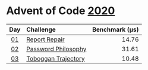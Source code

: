 # Advent of Code [2020](https://adventofcode.com/2020)

|      Day       | Challenge                                                  | Benchmark (µs) |
| :------------: | :--------------------------------------------------------- | -------------: |
| [01](./d01.rs) | [Report Repair](https://adventofcode.com/2020/day/1)       |          14.76 |
| [02](./d02.rs) | [Password Philosophy](https://adventofcode.com/2020/day/2) |          31.61 |
| [03](./d03.rs) | [Toboggan Trajectory](https://adventofcode.com/2020/day/3) |          10.48 |
